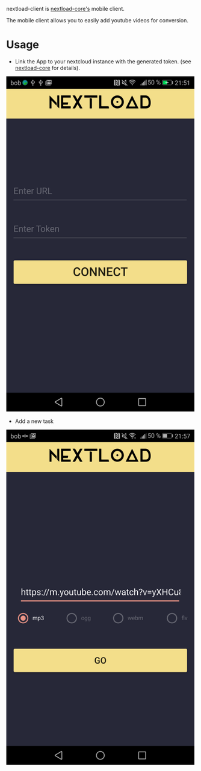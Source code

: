 nextload-client is [nextload-core's](https://github.com/bbernhard/nextload-core) mobile client. 

The mobile client allows you to easily add youtube videos for conversion. 

# Usage

* Link the App to your nextcloud instance with the generated token. (see [nextload-core](https://github.com/bbernhard/nextload-core) for details).
<img src="https://raw.githubusercontent.com/bbernhard/nextload-client/master/images/connect.png" width="500">


* Add a new task
<img src="https://raw.githubusercontent.com/bbernhard/nextload-client/master/images/add_task.png" width="500">
